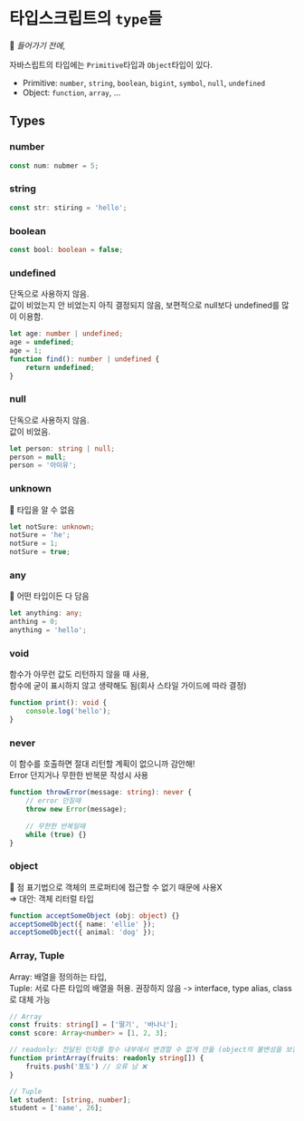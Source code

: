 # 타입스크립트의 `type`들

📌 *들어가기 전에*,

자바스립트의 타입에는 `Primitive`타입과 `Object`타입이 있다.
- Primitive: `number`, `string`, `boolean`, `bigint`, `symbol`, `null`, `undefined`
- Object: `function`, `array`, ...

## Types
### number
```ts
const num: nubmer = 5;
```

### string
```ts
const str: stiring = 'hello';
```

### boolean
```ts
const bool: boolean = false;
```

### undefined
단독으로 사용하지 않음.
<br> 값이 비었는지 안 비었는지 아직 결정되지 않음, 보편적으로 null보다 undefined를 많이 이용함.
```ts
let age: number | undefined;
age = undefined;
age = 1;
function find(): number | undefined {
    return undefined;
}
```

### null
단독으로 사용하지 않음.
<br>
값이 비었음.
```ts
let person: string | null;
person = null;
person = '아이유';
```
### unknown
💩 타입을 알 수 없음
```ts
let notSure: unknown;
notSure = 'he';
notSure = 1;
notSure = true;
```

### any
💩 어떤 타입이든 다 담음
```ts
let anything: any;
anthing = 0;
anything = 'hello';
```

### void
함수가 아무런 값도 리턴하지 않을 때 사용,
<br> 함수에 굳이 표시하지 않고 생략해도 됨(회사 스타일 가이드에 따라 결정)
```ts
function print(): void {
    console.log('hello');
}
```

### never
이 함수를 호출하면 절대 리턴할 계획이 없으니까 감안해!
<br> Error 던지거나 무한한 반복문 작성시 사용
```ts
function throwError(message: string): never {
    // error 던질때
    throw new Error(message);
    
    // 무한한 반복일때
    while (true) {}
}
```

### object
💩 점 표기법으로 객체의 프로퍼티에 접근할 수 없기 때문에 사용X
<br> => 대안: 객체 리터럴 타입
```ts
function acceptSomeObject (obj: object) {}
acceptSomeObject({ name: 'ellie' });
acceptSomeObject({ animal: 'dog' });
```

### Array, Tuple
Array: 배열을 정의하는 타입,
<br> Tuple: 서로 다른 타입의 배열을 허용. 권장하지 않음 -> interface, type alias, class로 대체 가능
```ts
// Array
const fruits: string[] = ['딸기', '바나나'];
const score: Array<number> = [1, 2, 3];

// readonly: 전달된 인자를 함수 내부에서 변경할 수 없게 만듦 (object의 불변성을 보장함) 
function printArray(fruits: readonly string[]) {
    fruits.push('포도') // 오류 남 ❌ 
}

// Tuple
let student: [string, number];
student = ['name', 26];
```